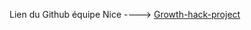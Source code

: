 Lien du Github équipe Nice ---->  [Growth-hack-project](https://github.com/Nymze/growth-hack_project)
